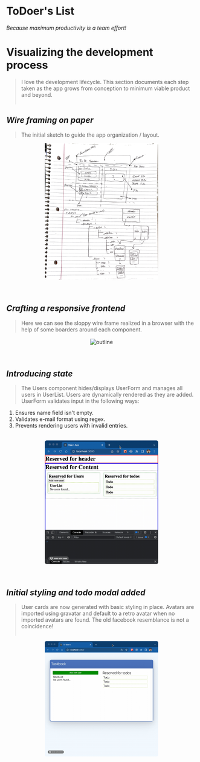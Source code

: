 # ToDoer's List

*Because maximum productivity is a team effort!*

# Visualizing the development process

> I love the development lifecycle.  This section documents each step taken as the app grows from conception to minimum viable product and beyond.
<br><br>

## *Wire framing on paper*
>The initial sketch to guide the app organization / layout.

<center>
    <img src="./src/images/progress/sketch.jpeg" align="center" alt="sketch" width="300"/>
</center><br><br>

## *Crafting a responsive frontend*
>Here we can see the sloppy wire frame realized in a browser with the help of some boarders around each component.

<center>
    <img src="./src/images/gifs/outline.gif" align="center" alt="outline" width="300"/>
</center><br><br>

## *Introducing state*
>The Users component hides/displays UserForm and manages all users in UserList. Users are dynamically rendered as they are added. UserForm validates input in the following ways:
1. Ensures name field isn't empty.
2. Validates e-mail format using regex.
3. Prevents rendering users with invalid entries.
<br><br>

<center>
    <img src="./src/images/gifs/formDemo.gif" align="center" alt="outline" width="300"/>
</center><br><br>

## *Initial styling and todo modal added*
> User cards are now generated with basic styling in place.  Avatars are imported using gravatar and default to a retro avatar when no imported avatars are found.  The old facebook resemblance is not a coincidence!
<br><br>

<center>
    <img src="./src/images/gifs/todoModal.gif" align="center" alt="outline" width="300"/>
</center>